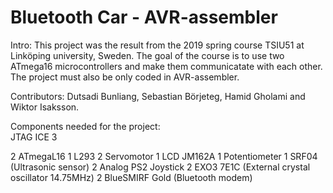 # Bluetooth Car - AVR-assembler

Intro: This project was the result from the 2019 spring course TSIU51 at Linköping university, Sweden. The goal of the course is to use two ATmega16 microcontrollers and make them communicatate with each other. The project must also be only coded in AVR-assembler. 

Contributors:  Dutsadi Bunliang, Sebastian Börjeteg, Hamid Gholami and Wiktor Isaksson. 

Components needed for the project:\
JTAG ICE 3

2 ATmegaL16
1 L293
2 Servomotor 
1 LCD JM162A
1 Potentiometer
1 SRF04 (Ultrasonic sensor)
2 Analog PS2 Joystick
2 EXO3 7E1C (External crystal oscillator 14.75MHz)
2 BlueSMIRF Gold (Bluetooth modem)




